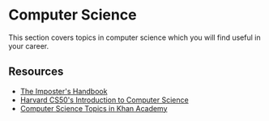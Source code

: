 # Computer Science

This section covers topics in computer science which you will find useful in your career.

## Resources

- [The Imposter's Handbook](https://bigmachine.io/products/the-imposters-handbook/)
- [Harvard CS50's Introduction to Computer Science](https://www.edx.org/course/cs50s-introduction-computer-science-harvardx-cs50x)
- [Computer Science Topics in Khan Academy](https://www.khanacademy.org/computing/computer-science)